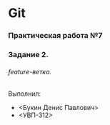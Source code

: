 # Git
### Практическая работа №7
### Задание 2.
###### feature-ветка.
Выполнил:
* <Букин Денис Павлович>
* <УВП-312>
